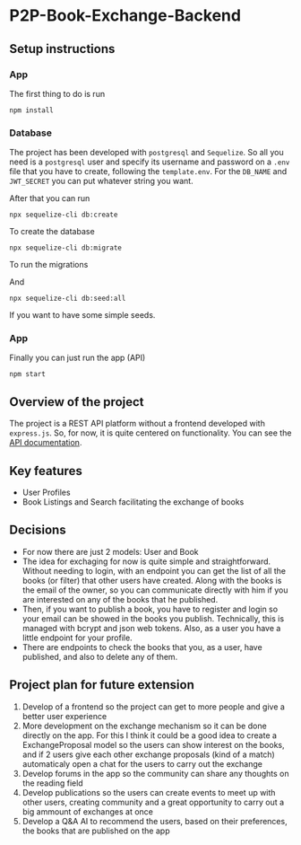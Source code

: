 # P2P-Book-Exchange-Backend

## Setup instructions
### App
The first thing to do is run
```
npm install
```
### Database
The project has been developed with `postgresql` and `Sequelize`. So all you need is a `postgresql` user and specify its username and password on a `.env` file that you have to create, following the `template.env`. For the `DB_NAME` and `JWT_SECRET` you can put whatever string you want.

After that you can run
```
npx sequelize-cli db:create
```
To create the database

```
npx sequelize-cli db:migrate
```

To run the migrations

And

```
npx sequelize-cli db:seed:all
```

If you want to have some simple seeds.

### App
Finally you can just run the app (API)
```
npm start
```

## Overview of the project
The project is a REST API platform without a frontend developed with `express.js`. So, for now, it is quite centered on functionality. You can see the [API documentation](https://www.postman.com/cloudy-robot-982791/workspace/p2p-book-exchange).

## Key features
* User Profiles
* Book Listings and Search facilitating the exchange of books

## Decisions
* For now there are just 2 models: User and Book
* The idea for exchaging for now is quite simple and straightforward. Without needing to login, with an endpoint you can get the list of all the books (or filter) that other users have created. Along with the books is the email of the owner, so you can communicate directly with him if you are interested on any of the books that he published.
* Then, if you want to publish a book, you have to register and login so your email can be showed in the books you publish. Technically, this is managed with bcrypt and json web tokens. Also, as a user you have a little endpoint for your profile.
* There are endpoints to check the books that you, as a user, have published, and also to delete any of them.

## Project plan for future extension
1. Develop of a frontend so the project can get to more people and give a better user experience
2. More development on the exchange mechanism so it can be done directly on the app. For this I think it could be a good idea to create a ExchangeProposal model so the users can show interest on the books, and if 2 users give each other exchange proposals (kind of a match) automaticaly open a chat for the users to carry out the exchange
3. Develop forums in the app so the community can share any thoughts on the reading field
4. Develop publications so the users can create events to meet up with other users, creating community and a great opportunity to carry out a big ammount of exchanges at once
5. Develop a Q&A AI to recommend the users, based on their preferences, the books that are published on the app